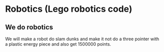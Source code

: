 # Robotics (Lego robotics code)

## We do robotics
We will make a robot do slam dunks and make it not do a three pointer with a plastic energy piece and also get 1500000 points.
